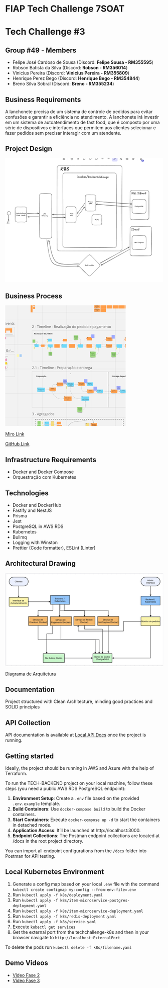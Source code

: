 # FIAP Tech Challenge 7SOAT
# Tech Challenge #3

## Group #49 - Members

- Felipe José Cardoso de Sousa (Discord: **Felipe Sousa - RM355595**)
- Robson Batista da Silva (Discord: **Robson - RM356014**)
- Vinicius Pereira (Discord: **Vinicius Pereira - RM355809**)
- Henrique Perez Bego (Discord: **Henrique Bego - RM354844**)
- Breno Silva Sobral (Discord: **Breno - RM355234**)

## Business Requirements

A lanchonete precisa de um sistema de controle de pedidos para evitar confusões e garantir a eficiência no atendimento. A lanchonete irá investir em um sistema de autoatendimento de fast food, que é composto por uma série de dispositivos e interfaces que permitem aos clientes selecionar e fazer pedidos sem precisar interagir com um atendente.

## Project Design

![Thumbnail of Business Process achieved through Event Storming in Miro](terraform-architecture.png)

## Business Process 

![Thumbnail of Business Process achieved through Event Storming in Miro](thumbnail.png)

[Miro Link](https://miro.com/app/board/uXjVKVo2egw=/)

[GitHub Link](https://github.com/TechChallenge-BFHRV/tech-clean-arch)

## Infrastructure Requirements 

- Docker and Docker Compose
- Orquestração com Kubernetes

## Technologies
- Docker and DockerHub
- Fastify and NestJS
- Prisma
- Jest
- PostgreSQL in AWS RDS
- Kubernetes
- Bullmq
- Logging with Winston
- Prettier (Code formatter), ESLint (Linter)

## Architectural Drawing

![Thumbnail of Business Process achieved through Event Storming in Miro](architecture-diagram.png)

[Diagrama de Arquitetura](https://boardmix.com/app/share/CAE.CMeILiABKhBUeKNWQzzjVi9r4H6er7h7MAZAAQ/KVN6mY%EF%BC%8C)

## Documentation

Project structured with Clean Architecture, minding good practices and SOLID principles

## API Collection

API documentation is available at [Local API Docs](http://localhost:3000/docs) once the project is running.

## Getting started

Ideally, the project should be running in AWS and Azure with the help of Terraform.

To run the TECH-BACKEND project on your local machine, follow these steps (you need a public AWS RDS PostgreSQL endpoint):

1. **Environment Setup**: Create a `.env` file based on the provided `.env.example` template.
3. **Build Containers**: Use `docker-compose build` to build the Docker containers.
4. **Start Containers**: Execute `docker-compose up -d` to start the containers in detached mode.
6. **Application Access**: It’ll be launched at http://localhost:3000.
7. **Endpoint Collections**: The Postman endpoint collections are located at /docs in the root project directory.

You can import all endpoint configurations from the `/docs` folder into Postman for API testing.

## Local Kubernetes Environment

1. Generate a config map based on your local `.env` file with the command `kubectl create configmap my-config --from-env-file=.env`
2. Run `kubectl apply -f k8s/deployment.yaml`
3. Run `kubectl apply -f k8s/item-microservice-postgres-deployment.yaml`
4. Run `kubectl apply -f k8s/item-microservice-deployment.yaml`
5. Run `kubectl apply -f k8s/redis-deployment.yaml`
6. Run `kubectl apply -f k8s/service.yaml`
7. Execute `kubectl get services`
8. Get the external port from the techchallenge-k8s and then in your browser navigate to `http://localhost:ExternalPort`

To delete the pods run `kubectl delete -f k8s/filename.yaml`

## Demo Videos

- [Vídeo Fase 2](https://vimeo.com/992555215?share=copy)
- [Vídeo Fase 3](https://drive.google.com/drive/folders/1HwQPyS4O-nf2JKiHMG9BpDswYYKz_pte?usp=drive_link)